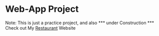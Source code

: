 # Web-App Project
Note: This is just a practice project, and also *** under Construction ***
Check out My [Restaurant](https://himanshugullaiya.github.io/Gullaiya-Restaurant/) Website
